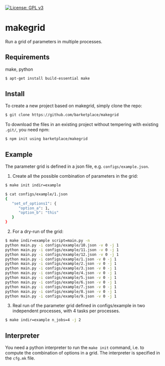 [![License: GPL v3](https://img.shields.io/badge/License-GPLv3-blue.svg)](https://www.gnu.org/licenses/gpl-3.0)

# makegrid
Run a grid of parameters in multiple processes.


## Requirements
make, python
```bash
$ apt-get install build-essential make
```

## Install
To create a new project based on makegrid, simply clone the repo:
```bash
$ git clone https://github.com/barketplace/makegrid 
```

To download the files in an existing project without tempering with existing `.git/`, you need npm:
```bash
$ npm init using barketplace/makegrid
```


## Example
The parameter grid is defined in a json file, e.g. `configs/example.json`.

1. Create all the possible combination of parameters in the grid:
```bash
$ make init indir=example

$ cat configs/example/1.json 
{
   "set_of_options1": {
      "option_a": 1,
      "option_b": "this"
   }
}
```

2. For a dry-run of the grid:

```bash
$ make indir=example script=main.py -n
python main.py -i configs/example/10.json -v 0 -j 1
python main.py -i configs/example/11.json -v 0 -j 1
python main.py -i configs/example/12.json -v 0 -j 1
python main.py -i configs/example/1.json -v 0 -j 1
python main.py -i configs/example/2.json -v 0 -j 1
python main.py -i configs/example/3.json -v 0 -j 1
python main.py -i configs/example/4.json -v 0 -j 1
python main.py -i configs/example/5.json -v 0 -j 1
python main.py -i configs/example/6.json -v 0 -j 1
python main.py -i configs/example/7.json -v 0 -j 1
python main.py -i configs/example/8.json -v 0 -j 1
python main.py -i configs/example/9.json -v 0 -j 1
```

3. Real run of the parameter grid defined in configs/example in two independent processes, with 4 tasks per processes.

```bash
$ make indir=example n_jobs=4 -j 2
```

## Interpreter
You need a python interpreter to run the `make init` command, i.e. to compute the combination of options in a grid.
The interpreter is specified in the `cfg.mk` file.

